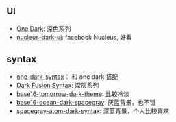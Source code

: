 ## UI
- [One Dark](https://atom.io/themes/one-dark-ui): 深色系列
- [nucleus-dark-ui](https://atom.io/themes/nucleus-dark-ui): facebook Nucleus, 好看

## syntax
- [one-dark-syntax](https://atom.io/themes/one-dark-syntax)： 和 one dark 搭配
- [Dark Fusion Syntax](https://atom.io/themes/atom-dark-fusion-syntax): 深灰系列
- [base16-tomorrow-dark-theme](https://atom.io/themes/base16-tomorrow-dark-theme): 比较冷淡
- [base16-ocean-dark-spacegray](https://atom.io/themes/base16-ocean-dark-spacegray): 灰蓝背景，也不错
- [spacegray-atom-dark-syntax](https://atom.io/themes/spacegray-atom-dark-syntax): 深蓝背景，个人比较喜欢
